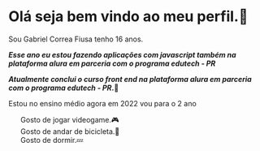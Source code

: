 <h1> Olá seja bem vindo ao meu perfil.🤚 </h1><p> Sou Gabriel Correa Fiusa tenho 16 anos.</p>

<p><em><strong>Esse ano eu estou fazendo aplicações com javascript também na plataforma alura em parceria com o programa edutech - PR</strong></em></p>
<strong><em>Atualmente conclui o curso front end na plataforma alura em parceria com o programa edutech - PR</em>.🙌</strong></p>
<p>Estou no ensino médio agora em 2022 vou para o 2 ano</p>
 <ul>
       Gosto de jogar videogame.🎮
       <br>
       Gosto de andar de bicicleta.🚴
       <br>
       Gosto de dormir.💤
  </ul>
